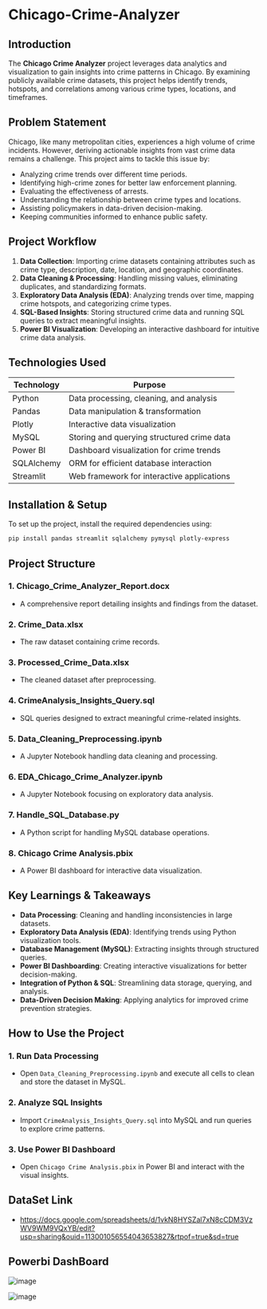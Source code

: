 # Chicago-Crime-Analyzer

## Introduction
The **Chicago Crime Analyzer** project leverages data analytics and visualization to gain insights into crime patterns in Chicago. By examining publicly available crime datasets, this project helps identify trends, hotspots, and correlations among various crime types, locations, and timeframes.

## Problem Statement
Chicago, like many metropolitan cities, experiences a high volume of crime incidents. However, deriving actionable insights from vast crime data remains a challenge. This project aims to tackle this issue by:
- Analyzing crime trends over different time periods.
- Identifying high-crime zones for better law enforcement planning.
- Evaluating the effectiveness of arrests.
- Understanding the relationship between crime types and locations.
- Assisting policymakers in data-driven decision-making.
- Keeping communities informed to enhance public safety.

## Project Workflow
1. **Data Collection**: Importing crime datasets containing attributes such as crime type, description, date, location, and geographic coordinates.
2. **Data Cleaning & Processing**: Handling missing values, eliminating duplicates, and standardizing formats.
3. **Exploratory Data Analysis (EDA)**: Analyzing trends over time, mapping crime hotspots, and categorizing crime types.
4. **SQL-Based Insights**: Storing structured crime data and running SQL queries to extract meaningful insights.
5. **Power BI Visualization**: Developing an interactive dashboard for intuitive crime data analysis.

## Technologies Used
| Technology | Purpose |
|------------|---------|
| Python | Data processing, cleaning, and analysis |
| Pandas | Data manipulation & transformation |
| Plotly | Interactive data visualization |
| MySQL | Storing and querying structured crime data |
| Power BI | Dashboard visualization for crime trends |
| SQLAlchemy | ORM for efficient database interaction |
| Streamlit | Web framework for interactive applications |

## Installation & Setup
To set up the project, install the required dependencies using:
```bash
pip install pandas streamlit sqlalchemy pymysql plotly-express
```

## Project Structure
### 1. **Chicago_Crime_Analyzer_Report.docx**
- A comprehensive report detailing insights and findings from the dataset.

### 2. **Crime_Data.xlsx**
- The raw dataset containing crime records.

### 3. **Processed_Crime_Data.xlsx**
- The cleaned dataset after preprocessing.

### 4. **CrimeAnalysis_Insights_Query.sql**
- SQL queries designed to extract meaningful crime-related insights.

### 5. **Data_Cleaning_Preprocessing.ipynb**
- A Jupyter Notebook handling data cleaning and processing.

### 6. **EDA_Chicago_Crime_Analyzer.ipynb**
- A Jupyter Notebook focusing on exploratory data analysis.

### 7. **Handle_SQL_Database.py**
- A Python script for handling MySQL database operations.

### 8. **Chicago Crime Analysis.pbix**
- A Power BI dashboard for interactive data visualization.

## Key Learnings & Takeaways
- **Data Processing**: Cleaning and handling inconsistencies in large datasets.
- **Exploratory Data Analysis (EDA)**: Identifying trends using Python visualization tools.
- **Database Management (MySQL)**: Extracting insights through structured queries.
- **Power BI Dashboarding**: Creating interactive visualizations for better decision-making.
- **Integration of Python & SQL**: Streamlining data storage, querying, and analysis.
- **Data-Driven Decision Making**: Applying analytics for improved crime prevention strategies.

## How to Use the Project
### 1. **Run Data Processing**
- Open `Data_Cleaning_Preprocessing.ipynb` and execute all cells to clean and store the dataset in MySQL.

### 2. **Analyze SQL Insights**
- Import `CrimeAnalysis_Insights_Query.sql` into MySQL and run queries to explore crime patterns.

### 3. **Use Power BI Dashboard**
- Open `Chicago Crime Analysis.pbix` in Power BI and interact with the visual insights.

## DataSet Link
- https://docs.google.com/spreadsheets/d/1vkN8HYSZal7xN8cCDM3VzWV9WM9VQxYB/edit?usp=sharing&ouid=113001056554043653827&rtpof=true&sd=true

## Powerbi DashBoard
![image](https://github.com/user-attachments/assets/f2a39cc0-f367-4361-bb74-f4e25c2c9d27)

![image](https://github.com/user-attachments/assets/0847f3c2-2307-4947-967e-52f9b0b68561)


    

